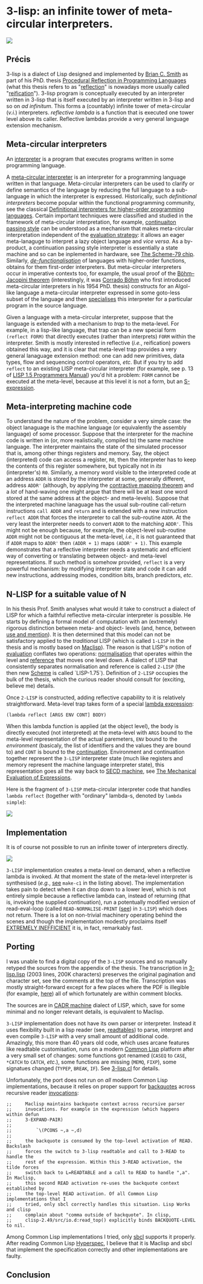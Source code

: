# 3-lisp: an infinite tower of meta-circular interpreters.

<a href="https://github.com/nikitadanilov/3-lisp/blob/master/3-lisp.lisp#L259"><img src="https://nikitadanilov.github.io/3-lisp/epigraph.png"/></a>

## Précis
3-lisp is a dialect of Lisp designed and implemented by [Brian C. Smith](https://en.wikipedia.org/wiki/Brian_Cantwell_Smith)
as part of his PhD. thesis [Procedural Reflection in Programming Languages](https://dspace.mit.edu/handle/1721.1/15961) (what this thesis refers to as "[reflection](https://en.wikipedia.org/wiki/Reflective_programming)" 
is nowadays more usually called "[reification](https://en.wikipedia.org/wiki/Reification_(computer_science))"). 3-lisp program is conceptually executed by an interpreter written in 3-lisp that is itself executed by an interpreter written in 3-lisp and so on *ad infinitum*. This forms a (countably) infinite tower of meta-circular (*v.i.*) interpreters. *reflective lambda* is a function that is executed one tower level above its caller. Reflective lambdas provide a very general language extension mechanism.

## Meta-circular interpreters
An [interpreter](https://en.wikipedia.org/wiki/Interpreter_(computing)) is a
program that executes programs written in some programming language.

A [meta-circular interpreter](https://en.wikipedia.org/wiki/Meta-circular_evaluator) is an interpreter for a programming language written in that language. Meta-circular interpreters can be used to clarify or define semantics of the language by reducing the full language to a sub-language in which the interpreter is expressed.  Historically, such *definitional interpreters* become popular within the functional programming community, see the classical [Definitional interpreters for higher-order programming languages](https://surface.syr.edu/cgi/viewcontent.cgi?article=1012&context=lcsmith_other). Certain important techniques were classified and studied in the framework of meta-circular interpretation, for example, [continuaiton passing style](https://en.wikipedia.org/wiki/Continuation-passing_style) can be understood as a mechanism that makes meta-circular interpretation independent of the [evaluation strategy](https://en.wikipedia.org/wiki/Evaluation_strategy): it allows an eager meta-lanaguge to interpret a lazy object language and *vice versa*. As a by-product, a continuation passing style interpreter is essentially a state machine and so can be inplemented in hardware, see [The Scheme-79 chip](https://dspace.mit.edu/handle/1721.1/6334). Similarly, *[de-functionalisation](https://www.brics.dk/RS/08/4/BRICS-RS-08-4.pdf)* of languages with higher-order functions, obtains for them first-order interpreters. But meta-circular interpreters occur in imperative contexts too, for example, the usual proof of the [Böhm–Jacopini theorem](https://en.wikipedia.org/wiki/Structured_program_theorem) (interestingly, it was [Corrado Böhm](https://en.wikipedia.org/wiki/Corrado_B%C3%B6hm) who first introduced meta-circular interpreters in his 1954 PhD. thesis) constructs for an Algol-like language a meta-circular interpreter expressed in some goto-less subset of the language and then [specialises](https://en.wikipedia.org/wiki/Partial_evaluation) this interpreter for a particular program in the source language.

Given a language with a meta-circular interpreter, suppose that the language is extended with a mechanism to *trap* to the meta-level. For example, in a lisp-like language, that trap can be a new special form `(reflect FORM)` that directly executes (rather than interprets) `FORM` within the interpreter. Smith is mostly interested in reflective (*i.e.*, reification) powers obtained this way, and it is clear that meta-level trap provides a very general lanaguage extension method: one can add new primitives, data types, flow and sequencing control operators, *etc*. But if you try to add `reflect` to an existing LISP meta-circular interpreter (for example, see p. 13 of [LISP 1.5 Programmers Manual](https://www.softwarepreservation.org/projects/LISP/book/LISP%201.5%20Programmers%20Manual.pdf)) you'd hit a problem: `FORM` cannot be executed at the meta-level, because at this level it is not a form, but an [S-expression](https://en.wikipedia.org/wiki/S-expression).

## Meta-interpreting machine code
To understand the nature of the problem, consider a very simple case: the object lanaguage is the machine language (or equivalently the assembly language) of some processor. Suppose that the interpreter for the machine code is written in (or, more realistically, compiled to) the same machine language. The interpreter maintains the state of the simulated processor that is, among other things registers and memory. Say, the object (interpreted) code can access a register, `R0`, then the interpreter has to keep the contents of this register somewhere, but typically not in *its* (interpreter's) `R0`. Similarly, a memory word visible to the interpreted code at an address `ADDR` is stored by the interpreter at some, generally different, address `ADDR'` (although, by applying the [contractive mapping theorem](https://en.wikipedia.org/wiki/Banach_fixed-point_theorem) and a *lot* of hand-waving one might argue that there will be at least one word stored at the same address at the object- and meta-levels). Suppose that the interpreted machine lanaguage has the usual sub-routine call-return instructions `call ADDR` and `return` and is extended with a new instruction `reflect ADDR` that forces the interpreter to call the sub-routine `ADDR`. At the very least the interpreter needs to convert `ADDR` to the matching `ADDR'`. This might not be enough because, for example, the object-level sub-routine `ADDR` might not be contiguous at the meta-level, *i.e.*, it is not guaranteed that if `ADDR` maps to `ADDR'` then `(ADDR + 1)` maps `(ADDR' + 1)`. This example demonstrates that a reflective interpreter needs a systematic and efficient way of converting or translating between object- and meta-level representations. If such method is somehow provided, `reflect` is a very powerful mechanism: by modifying interpreter state and code it can add new instructions, addressing modes, condition bits, branch predictors, *etc*.

## N-LISP for a suitable value of N
In his thesis Prof. Smith analyses what would it take to construct a dialect of LISP for which a faithful reflective meta-circular interpreter is possible. He starts by defining a formal model of computation with an (extremely) rigorous distinction between meta- and object- levels (and, hence, between [use and mention](https://en.wikipedia.org/wiki/Use%E2%80%93mention_distinction)). It is then determined that this model can not be satisfactory applied to the *traditional* LISP (which is called `1-LISP` in the thesis and is mostly based on [Maclisp](https://en.wikipedia.org/wiki/Maclisp)). The reason is that LISP's notion of [evaluation](https://en.wikipedia.org/wiki/Eval#Lisp) conflates two operations: [normalisation](https://en.wikipedia.org/wiki/Normal_form_(abstract_rewriting)) that operates within the level and [reference](https://en.wikipedia.org/wiki/Referent) that moves one level down. A dialect of LISP that consistently separates normalisation and reference is called `2-LISP` (the then new [Scheme](https://en.wikipedia.org/wiki/Scheme_(programming_language)) is called `LISP-1.75`). Definition of `2-LISP` occupies the bulk of the thesis, which the curious reader should consult for (exciting, believe me) details.

Once `2-LISP` is constructed, adding reflective capability to it is relatively straightforward. Meta-level trap takes form of a special [lambda expression](https://en.wikipedia.org/wiki/Anonymous_function#Lisp):

	(lambda reflect [ARGS ENV CONT] BODY)

When this lambda function is applied (at the object level), the body is directly executed (not interpreted) at the meta-level with `ARGS` bound to the meta-level representation of the actual paremeters, `ENV` bound to the *environment* (basicaly, the list of identifiers and the values they are bound to) and `CONT` is bound to the [continuation](https://en.wikipedia.org/wiki/Continuation). Environment and continuation together represent the `3-LISP` interpreter state (much like registers and memory represent the machine language interpreter state), this representation goes all the way back to [SECD machine](https://en.wikipedia.org/wiki/SECD_machine), see [The Mechanical Evaluation of Expressions](https://doi.org/10.1093%2Fcomjnl%2F6.4.308).

Here is the fragment of `3-LISP` meta-circular interpreter code that handles `lambda reflect` (together with "ordinary" lambda-s, denoted by `lambda simple`):

<a href="https://github.com/nikitadanilov/3-lisp/blob/master/3-lisp.lisp#L1570"><img src="https://nikitadanilov.github.io/3-lisp/reduce.png"/></a>

## Implementation
It is of course not possible to run an infinite tower of interpreters directly.

<img src="https://nikitadanilov.github.io/3-lisp/infinity.png"/>

`3-LISP` implementation creates a meta-level on demand, when a reflective lambda is invoked. At that moment the state of the meta-level interpreter is synthesised (*e.g.*, [see](https://github.com/nikitadanilov/3-lisp/blob/master/3-lisp.lisp#L1586) `make-c1` in the listing above). The implementation takes pain to detect when it can drop down to a lower level, which is not entirely simple because a reflective lambda can, instead of returning (that is, invoking the supplied continuation), run a potentually modified version of read-eval-loop (called `READ-NORMALISE-PRINT` ([see](https://github.com/nikitadanilov/3-lisp/blob/master/3-lisp.lisp#L1563)) in `3-LISP`) which does not return. There is a lot on non-trivial machinery operating behind the scenes and though the implementation modestly proclaims itself [EXTREMELY INEFFICIENT](https://github.com/nikitadanilov/3-lisp/blob/master/3-lisp.lisp#L33) it is, in fact, remarkably fast.

## Porting
I was unable to find a digital copy of the `3-LISP` sources and so manually retyped the sources from the appendix of the thesis. The transcription in [3-lisp.lisp](https://github.com/nikitadanilov/3-lisp/blob/master/3-lisp.lisp) (2003 lines, 200K characters) preserves the original pagination and character set, see the comments at the top of the file. Transcription was mostly straight-forward except for a few places where the PDF is illegible (for example, [here](https://github.com/nikitadanilov/3-lisp/blob/master/3-lisp.lisp#L396)) all of which fortunately are within comment blocks.

The sources are in [CADR machine](https://dspace.mit.edu/handle/1721.1/5718) dialect of LISP, which, save for some minimal and no longer relevant details, is equivalent to Maclisp.

`3-LISP` implementation does not have its own parser or interpreter. Instead it uses flexibility built in a lisp reader (see, [readtables](https://www.cs.cmu.edu/Groups/AI/html/cltl/clm/node192.html)) to parse, interpret and even compile `3-LISP` with a very small amount of additional code. Amazingly, this more than 40 years old code, which uses arcane features like readtable customisation, runs on a modern [Common Lisp](https://en.wikipedia.org/wiki/Common_Lisp) platform after a very small set of changes: some functions got renamed (`CASEQ` to `CASE`, `*CATCH` to `CATCH`, *etc*.), some functions are missing (`MEMQ`, `FIXP`), some signatues changed (`TYPEP`, `BREAK`, `IF`). See [3-lisp.cl](https://github.com/nikitadanilov/3-lisp/blob/master/3-lisp.cl) for details.

Unfortunately, the port does not run on *all* modern Common Lisp implementations, because it relies on proper support for [backquotes](https://www.gnu.org/software/emacs/manual/html_node/elisp/Backquote.html) across recursive reader [invocations](https://github.com/nikitadanilov/3-lisp/blob/master/3-lisp.cl#L92):

    ;;     Maclisp maintains backquote context across recursive parser
    ;;     invocations. For example in the expression (which happens within defun
    ;;     3-EXPAND-PAIR)
    ;;
    ;;         `\(PCONS ~,a ~,d)
    ;;
    ;;     the backquote is consumed by the top-level activation of READ. Backslash
    ;;     forces the switch to 3-lisp readtable and call to 3-READ to handle the
    ;;     rest of the expression. Within this 3-READ activation, the tilde forces
    ;;     switch back to L=READTABLE and a call to READ to handle ",a". In Maclisp,
    ;;     this second READ activation re-uses the backquote context established by
    ;;     the top-level READ activation. Of all Common Lisp implementations that I
    ;;     tried, only sbcl correctly handles this situation. Lisp Works and clisp
    ;;     complain about "comma outside of backquote". In clisp,
    ;;     clisp-2.49/src/io.d:read_top() explicitly binds BACKQUOTE-LEVEL to nil.

Among Common Lisp implementations I tried, only [sbcl](https://www.sbcl.org/) supports it properly. After reading Common Lisp [Hyperspec](http://www.lispworks.com/documentation/common-lisp.html), I believe that it is Maclisp and sbcl that implement the specification correctly and other implementations are faulty.

## Conclusion

